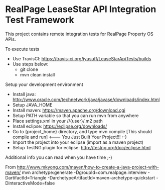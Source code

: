 # RealPage LeaseStar API Integration Test Framework

This project contains remote integration tests for RealPage Property OS APIs.

To execute tests

* Use TravisCI: https://travis-ci.org/iyusuff/LeaseStarApiTests/builds
* Use steps below:
	* git clone
	* mvn clean install

Setup your development environment

* Install java: http://www.oracle.com/technetwork/java/javase/downloads/index.html
* Setup JAVA_HOME
* Install maven: https://maven.apache.org/download.cgi
* Setup PATH variable so that you can run mvn from anywhere
* Place settings.xml in your //{user}/.m2 path
* Install eclipse: https://eclipse.org/downloads/
* Go to {project_home} directory, and type mvn compile [This should compile and run] <--- You Just Built Your Project!!! :-)
* Import the project into your eclipse (import as a maven project)
* Setup TestNG plugin for eclipse: http://testng.org/doc/eclipse.html


Additional info you can read when you have time ;-)

From http://www.mkyong.com/maven/how-to-create-a-java-project-with-maven/
mvn archetype:generate -DgroupId=com.realpage.interview -DartifactId=Triangle -DarchetypeArtifactId=maven-archetype-quickstart -DinteractiveMode=false

